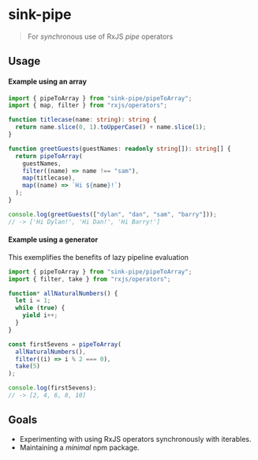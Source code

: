 # sink-pipe

> For *sync*hronous use of RxJS _pipe_ operators

## Usage

#### Example using an array

```typescript
import { pipeToArray } from "sink-pipe/pipeToArray";
import { map, filter } from "rxjs/operators";

function titlecase(name: string): string {
  return name.slice(0, 1).toUpperCase() + name.slice(1);
}

function greetGuests(guestNames: readonly string[]): string[] {
  return pipeToArray(
    guestNames,
    filter((name) => name !== "sam"),
    map(titlecase),
    map((name) => `Hi ${name}!`)
  );
}

console.log(greetGuests(["dylan", "dan", "sam", "barry"]));
// -> ['Hi Dylan!', 'Hi Dan!', 'Hi Barry!']
```

#### Example using a generator

This exemplifies the benefits of lazy pipeline evaluation

```typescript
import { pipeToArray } from "sink-pipe/pipeToArray";
import { filter, take } from "rxjs/operators";

function* allNaturalNumbers() {
  let i = 1;
  while (true) {
    yield i++;
  }
}

const first5evens = pipeToArray(
  allNaturalNumbers(),
  filter((i) => i % 2 === 0),
  take(5)
);

console.log(first5evens);
// -> [2, 4, 6, 8, 10]
```

## Goals

- Experimenting with using RxJS operators synchronously with iterables.
- Maintaining a _minimal_ npm package.
